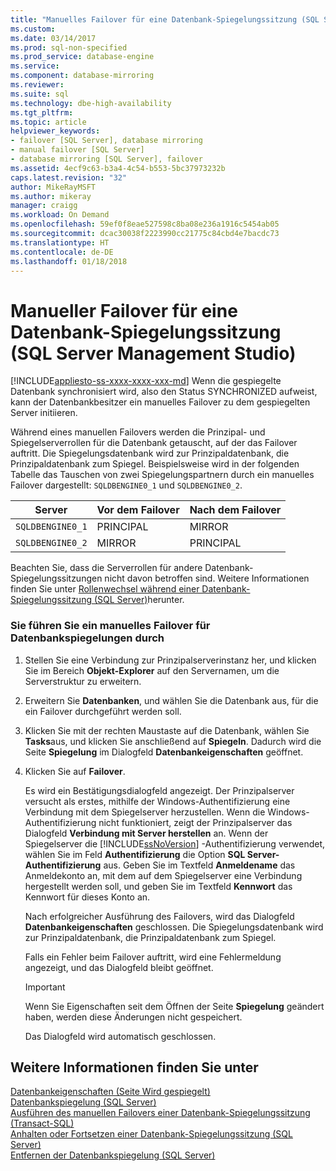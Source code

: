 ```yaml
---
title: "Manuelles Failover für eine Datenbank-Spiegelungssitzung (SQL Server Management Studio) | Microsoft-Dokumentation"
ms.custom: 
ms.date: 03/14/2017
ms.prod: sql-non-specified
ms.prod_service: database-engine
ms.service: 
ms.component: database-mirroring
ms.reviewer: 
ms.suite: sql
ms.technology: dbe-high-availability
ms.tgt_pltfrm: 
ms.topic: article
helpviewer_keywords:
- failover [SQL Server], database mirroring
- manual failover [SQL Server]
- database mirroring [SQL Server], failover
ms.assetid: 4ecf9c63-b3a4-4c54-b553-5bc37973232b
caps.latest.revision: "32"
author: MikeRayMSFT
ms.author: mikeray
manager: craigg
ms.workload: On Demand
ms.openlocfilehash: 59ef0f8eae527598c8ba08e236a1916c5454ab05
ms.sourcegitcommit: dcac30038f2223990cc21775c84cbd4e7bacdc73
ms.translationtype: HT
ms.contentlocale: de-DE
ms.lasthandoff: 01/18/2018
---
```

# <a name="manually-fail-over-a-database-mirroring-session-sql-server-management-studio"></a>Manueller Failover für eine Datenbank-Spiegelungssitzung (SQL Server Management Studio)
[!INCLUDE[appliesto-ss-xxxx-xxxx-xxx-md](../../includes/appliesto-ss-xxxx-xxxx-xxx-md.md)] Wenn die gespiegelte Datenbank synchronisiert wird, also den Status SYNCHRONIZED aufweist, kann der Datenbankbesitzer ein manuelles Failover zu dem gespiegelten Server initiieren.  
  
 Während eines manuellen Failovers werden die Prinzipal- und Spiegelserverrollen für die Datenbank getauscht, auf der das Failover auftritt. Die Spiegelungsdatenbank wird zur Prinzipaldatenbank, die Prinzipaldatenbank zum Spiegel. Beispielsweise wird in der folgenden Tabelle das Tauschen von zwei Spiegelungspartnern durch ein manuelles Failover dargestellt: `SQLDBENGINE0_1` und `SQLDBENGINE0_2`.  
  
|Server|Vor dem Failover|Nach dem Failover|  
|------------|---------------------|--------------------|  
|`SQLDBENGINE0_1`|PRINCIPAL|MIRROR|  
|`SQLDBENGINE0_2`|MIRROR|PRINCIPAL|  
  
 Beachten Sie, dass die Serverrollen für andere Datenbank-Spiegelungssitzungen nicht davon betroffen sind. Weitere Informationen finden Sie unter [Rollenwechsel während einer Datenbank-Spiegelungssitzung &#40;SQL Server&#41;](../../database-engine/database-mirroring/role-switching-during-a-database-mirroring-session-sql-server.md)herunter.  
  
### <a name="to-manually-fail-over-database-mirroring"></a>Sie führen Sie ein manuelles Failover für Datenbankspiegelungen durch  
  
1.  Stellen Sie eine Verbindung zur Prinzipalserverinstanz her, und klicken Sie im Bereich **Objekt-Explorer** auf den Servernamen, um die Serverstruktur zu erweitern.  
  
2.  Erweitern Sie **Datenbanken**, und wählen Sie die Datenbank aus, für die ein Failover durchgeführt werden soll.  
  
3.  Klicken Sie mit der rechten Maustaste auf die Datenbank, wählen Sie **Tasks**aus, und klicken Sie anschließend auf **Spiegeln**. Dadurch wird die Seite **Spiegelung** im Dialogfeld **Datenbankeigenschaften** geöffnet.  
  
4.  Klicken Sie auf **Failover**.  
  
     Es wird ein Bestätigungsdialogfeld angezeigt.  Der Prinzipalserver versucht als erstes, mithilfe der Windows-Authentifizierung eine Verbindung mit dem Spiegelserver herzustellen. Wenn die Windows-Authentifizierung nicht funktioniert, zeigt der Prinzipalserver das Dialogfeld **Verbindung mit Server herstellen** an. Wenn der Spiegelserver die [!INCLUDE[ssNoVersion](../../includes/ssnoversion-md.md)] -Authentifizierung verwendet, wählen Sie im Feld **Authentifizierung** die Option **SQL Server-Authentifizierung** aus. Geben Sie im Textfeld **Anmeldename** das Anmeldekonto an, mit dem auf dem Spiegelserver eine Verbindung hergestellt werden soll, und geben Sie im Textfeld **Kennwort** das Kennwort für dieses Konto an.  
  
     Nach erfolgreicher Ausführung des Failovers, wird das Dialogfeld **Datenbankeigenschaften** geschlossen. Die Spiegelungsdatenbank wird zur Prinzipaldatenbank, die Prinzipaldatenbank zum Spiegel.  
  
     Falls ein Fehler beim Failover auftritt, wird eine Fehlermeldung angezeigt, und das Dialogfeld bleibt geöffnet.  
  
    > [!IMPORTANT]  
    >  Wenn Sie Eigenschaften seit dem Öffnen der Seite **Spiegelung** geändert haben, werden diese Änderungen nicht gespeichert.  
  
     Das Dialogfeld wird automatisch geschlossen.  
  
## <a name="see-also"></a>Weitere Informationen finden Sie unter  
 [Datenbankeigenschaften &#40;Seite Wird gespiegelt&#41;](../../relational-databases/databases/database-properties-mirroring-page.md)   
 [Datenbankspiegelung &#40;SQL Server&#41;](../../database-engine/database-mirroring/database-mirroring-sql-server.md)   
 [Ausführen des manuellen Failovers einer Datenbank-Spiegelungssitzung (Transact-SQL)](../../database-engine/database-mirroring/manually-fail-over-a-database-mirroring-session-transact-sql.md)   
 [Anhalten oder Fortsetzen einer Datenbank-Spiegelungssitzung (SQL Server)](../../database-engine/database-mirroring/pause-or-resume-a-database-mirroring-session-sql-server.md)   
 [Entfernen der Datenbankspiegelung &#40;SQL Server&#41;](../../database-engine/database-mirroring/remove-database-mirroring-sql-server.md)  
  
  
